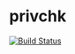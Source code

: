 # privchk

[![Build Status](https://travis-ci.org/adchooser/privchk.svg?branch=master)](https://travis-ci.org/adchooser/privchk)

